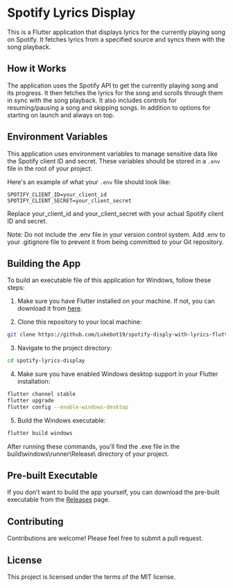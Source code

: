 # Spotify Lyrics Display

This is a Flutter application that displays lyrics for the currently playing song on Spotify. It fetches lyrics from a specified source and syncs them with the song playback.

## How it Works

The application uses the Spotify API to get the currently playing song and its progress. It then fetches the lyrics for the song and scrolls through them in sync with the song playback. It also includes controls for resuming/pausing a song and skipping songs. In addition to options for starting on launch and always on top.

## Environment Variables

This application uses environment variables to manage sensitive data like the Spotify client ID and secret. These variables should be stored in a `.env` file in the root of your project.

Here's an example of what your `.env` file should look like:

```env
SPOTIFY_CLIENT_ID=your_client_id
SPOTIFY_CLIENT_SECRET=your_client_secret
```
Replace your_client_id and your_client_secret with your actual Spotify client ID and secret.

Note: Do not include the .env file in your version control system. Add .env to your .gitignore file to prevent it from being committed to your Git repository.

## Building the App

To build an executable file of this application for Windows, follow these steps:

1. Make sure you have Flutter installed on your machine. If not, you can download it from [here](https://flutter.dev/docs/get-started/install).

2. Clone this repository to your local machine:

```bash
git clone https://github.com/Lukebot19/spotify-disply-with-lyrics-flutter.git
```
3. Navigate to the project directory:
```bash
cd spotify-lyrics-display
```
4. Make sure you have enabled Windows desktop support in your Flutter installation:
```bash
flutter channel stable
flutter upgrade
flutter config --enable-windows-desktop
```
5. Build the Windows executable:
```bash
flutter build windows
```

After running these commands, you'll find the .exe file in the build\windows\runner\Release\ directory of your project.

## Pre-built Executable
If you don't want to build the app yourself, you can download the pre-built executable from the [Releases](https://github.com/Lukebot19/spotify-disply-with-lyrics-flutter/releases) page.

## Contributing
Contributions are welcome! Please feel free to submit a pull request.
## License
This project is licensed under the terms of the MIT license.
